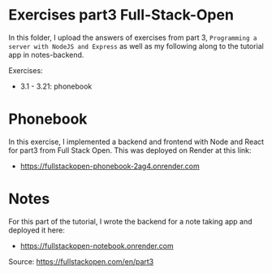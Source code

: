 # Exercises part3 Full-Stack-Open

In this folder, I upload the answers of exercises from part 3, `Programming a server with NodeJS and Express` as well as my following along to the tutorial app in notes-backend.

Exercises:

- 3.1 - 3.21: phonebook

# Phonebook

In this exercise, I implemented a backend and frontend with Node and React for part3 from Full Stack Open. This was deployed on Render at this link:

- https://fullstackopen-phonebook-2ag4.onrender.com

# Notes

For this part of the tutorial, I wrote the backend for a note taking app and deployed it here:

- https://fullstackopen-notebook.onrender.com

Source: https://fullstackopen.com/en/part3
